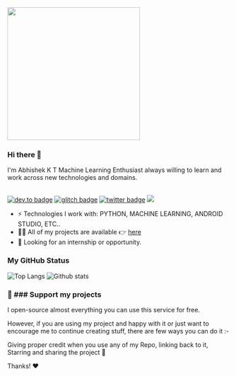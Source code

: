  <img src= "https://media.giphy.com/media/26tn33aiTi1jkl6H6/giphy.gif" width = "300">
 
### Hi there 👋
I'm Abhishek K T Machine Learning Enthusiast always willing to learn and work across new technologies and domains. <br/> <br/>

[![dev.to badge](https://img.shields.io/badge/linkedin-abhishek_gowda-%230177B5?style=flat&logo=linkedin)](https://www.linkedin.com/in/abhishek-gowda-6862b3169/)
[![glitch badge](https://img.shields.io/badge/facebook-abhishek_gowda-%23FF0000?style=flat&logo=facebook)](https://www.facebook.com/abhigowda.abhi.94)
[![twitter badge](https://img.shields.io/badge/instagram-@abhishekgowda-%23E4415F?style=flat&logo=instagram&logoColor=white)](https://www.instagram.com/abhishek_gowda15/)
![](https://komarev.com/ghpvc/?username=Abhishekkt15&color=brightgreen&style=flat)

- ⚡️ Technologies I work with: PYTHON, MACHINE LEARNING, ANDROID STUDIO, ETC..
- 👨‍💻 All of my projects are available 👉  [here](https://github.com/Abhishekkt15?tab=repositories)
- 👯 Looking for an internship or opportunity.

### My GitHub Status 
![Top Langs](https://github-readme-stats.vercel.app/api/top-langs/?username=Abhishekkt15) ![Github stats](https://github-readme-stats.vercel.app/api?username=Abhishekkt15&show_icons=true)

### 💖 ### Support my projects <br>
I open-source almost everything you can use this service for free.

However, if you are using my project and happy with it or just want to encourage me to continue creating stuff, there are few ways you can do it :-

Giving proper credit when you use any of my Repo, linking back to it,
Starring and sharing the project 🚀

Thanks! ❤️


<!--
**Abhishekkt15/Abhishekkt15** is a ✨ _special_ ✨ repository because its `README.md` (this file) appears on your GitHub profile.

Here are some ideas to get you started:

- 🔭 I’m currently working on ...
- 🌱 I’m currently learning ...
- 👯 I’m looking to collaborate on ...
- 🤔 I’m looking for help with ...
- 💬 Ask me about ...
- 📫 How to reach me: ...
- 😄 Pronouns: ...
- ⚡ Fun fact: ...
-->
